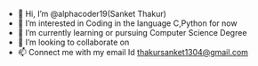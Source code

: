 - 👋 Hi, I’m @alphacoder19(Sanket Thakur)
- 👀 I’m interested in Coding in the language C,Python for now
- 🌱 I’m currently learning or pursuing Computer Science Degree
- 💞️ I’m looking to collaborate on
- 📫 Connect me with my email Id thakursanket1304@gmail.com 

<!---
alphacoder19/alphacoder19 is a ✨ special ✨ repository because its `README.md` (this file) appears on your GitHub profile.
You can click the Preview link to take a look at your changes.
--->
